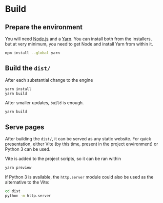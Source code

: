 # Build

## Prepare the environment

You will need [Node.js](https://nodejs.org/en) and a [Yarn](https://classic.yarnpkg.com/en/docs/getting-started). You can install both from the installers, but at very minimum, you need to get Node and install Yarn from within it.

```sh
npm install --global yarn
```

## Build the `dist/`

After each substantial change to the engine

```sh
yarn install
yarn build
```

After smaller updates, `build` is enough.

```sh
yarn build
```

## Serve pages

After building the `dist/`, it can be served as any static website.
For quick presentation, either Vite (by this time, present in
the project environment) or Python 3 can be used.

Vite is added to the project scripts, so it can be ran within

```sh
yarn preview
```

If Python 3 is available, the `http.server` module could also be used as the alternative to the Vite:

```sh
cd dist
python -m http.server
```
